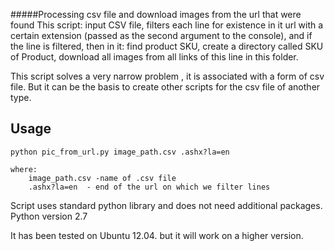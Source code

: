 #####Processing csv file and download images from the url that were found
This script:
	input CSV file,
	filters each line for existence in it url with a certain extension (passed as the second argument to the console),
	and if the line is filtered, then in it:
		find product SKU,
		create a directory called SKU of Product,
		download all images from all links of this line in this folder.

This script solves a very narrow problem , it is associated with a form of csv file.
But it can be the basis to create other scripts for the csv file of another type.


Usage
-----
	python pic_from_url.py image_path.csv .ashx?la=en

	where:
		image_path.csv -name of .csv file
		.ashx?la=en  - end of the url on which we filter lines


Script uses standard python library
and does not need additional packages.
Python version 2.7

It has been tested on Ubuntu 12.04.
but it will work on a higher version.